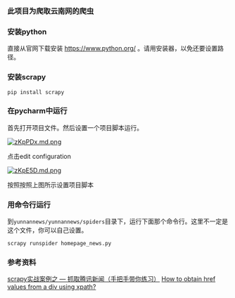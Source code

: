 ### 此项目为爬取云南网的爬虫

### 安装python

直接从官网下载安装 https://www.python.org/ 。请用安装器，以免还要设置路径。

### 安装scrapy

```shell
pip install scrapy
```

### 在pycharm中运行

首先打开项目文件。然后设置一个项目脚本运行。

[![zKpPDx.md.png](https://s1.ax1x.com/2022/11/19/zKpPDx.md.png)](https://imgse.com/i/zKpPDx)

点击edit configuration

[![zKpE5D.md.png](https://s1.ax1x.com/2022/11/19/zKpE5D.md.png)](https://imgse.com/i/zKpE5D)

按照按照上图所示设置项目脚本

### 用命令行运行
到`yunnannews/yunnannews/spiders`目录下，运行下面那个命令行。这里不一定是这个文件，你可以自己设置。

```shell
scrapy runspider homepage_news.py
```

### 参考资料

[scrapy实战案例之 — 抓取腾讯新闻（手把手带你练习）](https://www.bilibili.com/video/BV14s411w75R/)
[How to obtain href values from a div using xpath?](https://stackoverflow.com/questions/4064177/how-to-obtain-href-values-from-a-div-using-xpath)
